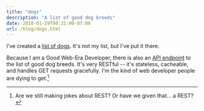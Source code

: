 ```yaml
---
title: "dogs"
description: "A list of good dog breeds"
date: 2018-01-29T00:31:00-07:00
url: /blog/dogs.html
---
```


I've created a [list of dogs](/dogs.txt).  It's not my list, but I've put it there.

Because I am a Good Web-Era Developer, there is also an [API endpoint](/dogs.json) to the list of good dog breeds.  It's very RESTful -- it's stateless, cacheable, and handles GET requests gracefully.  I'm the kind of web developer people are dying to get.[^1]

[^1]: Are we still making jokes about REST?  Or have we given that... a REST[^2]?

[^2]: Sorry; done now.

